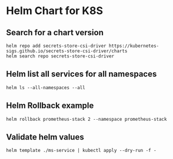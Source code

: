 # Helm Chart for K8S

## Search for a chart version

```
helm repo add secrets-store-csi-driver https://kubernetes-sigs.github.io/secrets-store-csi-driver/charts
helm search repo secrets-store-csi-driver
```

## Helm list all services for all namespaces

```
helm ls --all-namespaces --all
```

## Helm Rollback example


```
helm rollback prometheus-stack 2 --namespace prometheus-stack
```

## Validate helm values

```
helm template ./ms-service | kubectl apply --dry-run -f -
```
